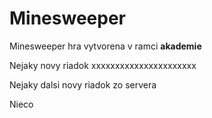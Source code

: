 # Minesweeper
Minesweeper hra vytvorena v ramci **akademie**

Nejaky novy riadok xxxxxxxxxxxxxxxxxxxxxx

Nejaky dalsi novy riadok zo servera

Nieco
